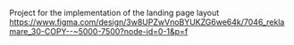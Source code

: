 Project for the implementation of the landing page layout
https://www.figma.com/design/3w8UPZwVnoBYUKZG6we64k/7046_reklamare_30-COPY--~5000-7500?node-id=0-1&p=f
